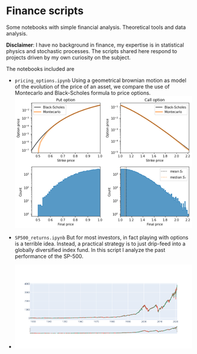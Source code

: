 # Finance scripts
Some notebooks with simple financial analysis. Theoretical tools and data analysis.

**Disclaimer**: I have no background in finance, my expertise is in statistical physics and stochastic processes.
The scripts shared here respond to projects driven by my own curiosity on the subject.

The notebooks included are

- `pricing_options.ipynb` Using a geometrical brownian motion as model of the evolution of 
the price of an asset, we compare the use of Montecarlo and Black-Scholes formula to price options.
![Montecarlo vs Blacks-Scholes](images/mc_vs_bs.png)

- `SP500_returns.ipynb` But for most investors, in fact playing with options is a terrible idea.
Instead, a practical strategy is to just drip-feed into a globally diversified index fund. 
In this script I analyze the past performance of the SP-500.
- ![Historic of SP500](images/sp500.png)
